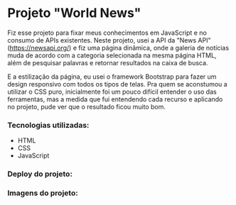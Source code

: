 # Projeto "World News"

Fiz esse projeto para fixar meus conhecimentos em JavaScript e no consumo de APIs existentes. Neste projeto, usei a API da "News API" (https://newsapi.org/) e fiz uma página dinâmica, onde a galeria de notícias muda de acordo com a categoria selecionada na mesma página HTML, além de pesquisar palavras e retornar resultados na caixa de busca.

E a estilização da página, eu usei o framework Bootstrap para fazer um design responsivo com todos os tipos de telas. Pra quem se aconstumou a utilizar o CSS puro, inicialmente foi um pouco difícil entender o uso das ferramentas, mas a medida que fui entendendo cada recurso e aplicando no projeto, pude ver que o resultado ficou muito bom.

### Tecnologias utilizadas:

- HTML
- CSS
- JavaScript

### Deploy do projeto:

### Imagens do projeto:

